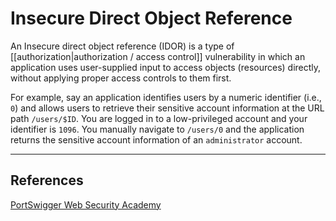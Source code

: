 # Insecure Direct Object Reference

An Insecure direct object reference (IDOR) is a type of [[authorization|authorization / access control]] vulnerability in which an application uses user-supplied input to access objects (resources) directly, without applying proper access controls to them first.

For example, say an application identifies users by a numeric identifier (i.e., `0`) and allows users to retrieve their sensitive account information at the URL path `/users/$ID`. You are logged in to a low-privileged account and your identifier is `1096`. You manually navigate to `/users/0` and the application returns the sensitive account information of an `administrator` account.

---

## References

[PortSwigger Web Security Academy](https://portswigger.net/web-security/access-control/idor)
